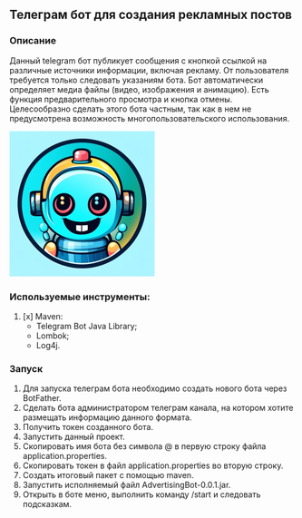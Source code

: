 ## Телеграм бот для создания рекламных постов
### Описание
Данный telegram бот публикует сообщения с кнопкой ссылкой на различные 
источники информации, включая рекламу. От пользователя требуется 
только следовать указаниям бота. Бот автоматически определяет медиа 
файлы (видео, изображения и анимацию). Есть функция предварительного 
просмотра и кнопка отмены. Целесообразно сделать этого бота частным, 
так как в нем не предусмотрена возможность многопользовательского 
использования.

![AdvertisingPostBot.png](src/main/resources/AdvertisingPostBot.png)

### Используемые инструменты:
1. [x] Maven:
    * Telegram Bot Java Library;
    * Lombok;
    * Log4j.

### Запуск
1. Для запуска телеграм бота необходимо создать нового бота через BotFather.
2. Сделать бота администратором телеграм канала, на котором хотите
   размещать информацию данного формата.
3. Получить токен созданного бота.
4. Запустить данный проект.
5. Скопировать имя бота без символа @ в первую строку файла 
application.properties.
6. Скопировать токен в файл application.properties во вторую строку.
7. Создать итоговый пакет с помощью maven.
8. Запустить исполняемый файл AdvertisingBot-0.0.1.jar.
9. Открыть в боте меню, выполнить команду /start и следовать подсказкам.